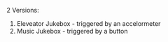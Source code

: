 2 Versions:

1. Eleveator Jukebox - triggered by an accelormeter
2. Music Jukebox - triggered by a button